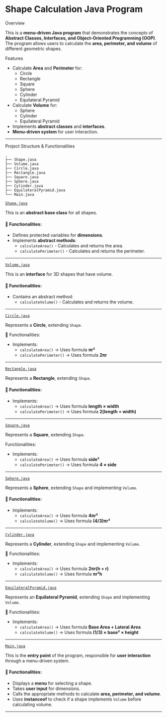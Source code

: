 # Shape Calculation Java Program

 Overview

This is a **menu-driven Java program** that demonstrates the concepts of **Abstract Classes, Interfaces, and Object-Oriented Programming (OOP)**. The program allows users to calculate the **area, perimeter, and volume** of different geometric shapes.

 Features

- Calculate **Area** and **Perimeter** for:
  - Circle
  - Rectangle
  - Square
  - Sphere
  - Cylinder
  - Equilateral Pyramid
- Calculate **Volume** for:
  - Sphere
  - Cylinder
  - Equilateral Pyramid
- Implements **abstract classes** and **interfaces**.
- **Menu-driven system** for user interaction.

---

 Project Structure & Functionalities
```
.
├── Shape.java
├── Volume.java
├── Circle.java
├── Rectangle.java
├── Square.java
├── Sphere.java
├── Cylinder.java
├── EquilateralPyramid.java
└── Main.java
```

[`Shape.java`](Shape.java)

This is an **abstract base class** for all shapes.

#### 🔹 Functionalities:

- Defines protected variables for **dimensions**.
- Implements **abstract methods**:
  - `calculateArea()` - Calculates and returns the area.
  - `calculatePerimeter()` - Calculates and returns the perimeter.

---

 [`Volume.java`](Volume.java)

This is an **interface** for 3D shapes that have volume.

#### 🔹 Functionalities:

- Contains an abstract method:
  - `calculateVolume()` - Calculates and returns the volume.

---

 [`Circle.java`](Circle.java)

Represents a **Circle**, extending `Shape`.

 🔹 Functionalities:

- Implements:
  - `calculateArea()` → Uses formula **πr²**
  - `calculatePerimeter()` → Uses formula **2πr**

---

 [`Rectangle.java`](Rectangle.java)

Represents a **Rectangle**, extending `Shape`.

#### 🔹 Functionalities:

- Implements:
  - `calculateArea()` → Uses formula **length × width**
  - `calculatePerimeter()` → Uses formula **2(length + width)**

---

 [`Square.java`](Square.java)

Represents a **Square**, extending `Shape`.

 Functionalities:

- Implements:
  - `calculateArea()` → Uses formula **side²**
  - `calculatePerimeter()` → Uses formula **4 × side**

---

 [`Sphere.java`](Sphere.java)

Represents a **Sphere**, extending `Shape` and implementing `Volume`.

#### 🔹 Functionalities:

- Implements:
  - `calculateArea()` → Uses formula **4πr²**
  - `calculateVolume()` → Uses formula **(4/3)πr³**

---

[`Cylinder.java`](Cylinder.java)

Represents a **Cylinder**, extending `Shape` and implementing `Volume`.

🔹 Functionalities:

- Implements:
  - `calculateArea()` → Uses formula **2πr(h + r)**
  - `calculateVolume()` → Uses formula **πr²h**

---

 [`EquilateralPyramid.java`](EquilateralPyramid.java)

Represents an **Equilateral Pyramid**, extending `Shape` and implementing `Volume`.

 🔹 Functionalities:

- Implements:
  - `calculateArea()` → Uses formula **Base Area + Lateral Area**
  - `calculateVolume()` → Uses formula **(1/3) × base² × height**

---

 [`Main.java`](Main.java)

This is the **entry point** of the program, responsible for **user interaction** through a menu-driven system.

#### 🔹 Functionalities:

- Displays a **menu** for selecting a shape.
- Takes **user input** for dimensions.
- Calls the appropriate methods to calculate **area, perimeter, and volume**.
- Uses **instanceof** to check if a shape implements `Volume` before calculating volume.

---
